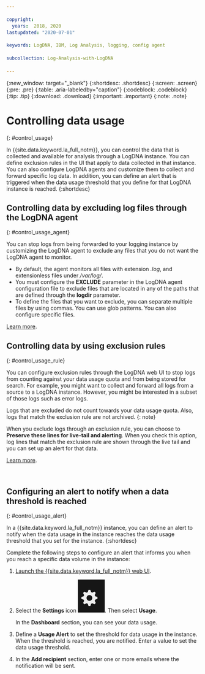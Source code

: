 ```yaml
---

copyright:
  years:  2018, 2020
lastupdated: "2020-07-01"

keywords: LogDNA, IBM, Log Analysis, logging, config agent

subcollection: Log-Analysis-with-LogDNA

---
```


{:new_window: target="_blank"}
{:shortdesc: .shortdesc}
{:screen: .screen}
{:pre: .pre}
{:table: .aria-labeledby="caption"}
{:codeblock: .codeblock}
{:tip: .tip}
{:download: .download}
{:important: .important}
{:note: .note}


# Controlling data usage
{: #control_usage}

In {{site.data.keyword.la_full_notm}}, you can control the data that is collected and available for analysis through a LogDNA instance. You can define exclusion rules in the UI that apply to data collected in that instance. You can also configure LogDNA agents and customize them to collect and forward specific log data. In addition, you can define an alert that is triggered when the data usage threshold that you define for that LogDNA instance is reached.
{:shortdesc}


## Controlling data by excluding log files through the LogDNA agent
{: #control_usage_agent}

You can stop logs from being forwarded to your logging instance by customizing the LogDNA agent to exclude any files that you do not want the LogDNA agent to monitor. 

* By default, the agent monitors all files with extension *.log*,  and extensionless files under */var/log/*.
* You must configure the **EXCLUDE** parameter in the LogDNA agent configuration file to exclude files that are located in any of the paths that are defined through the **logdir** parameter. 
* To define the files that you want to exclude, you can separate multiple files by using commas. You can use glob patterns. You can also configure specific files.

[Learn more](/docs/Log-Analysis-with-LogDNA?topic=Log-Analysis-with-LogDNA-exclude_logs_from_agent).



## Controlling data by using exclusion rules
{: #control_usage_rule}

You can configure exclusion rules through the LogDNA web UI to stop logs from counting against your data usage quota and from being stored for search. For example, you might want to collect and forward all logs from a source to a LogDNA instance. However, you might be interested in a subset of those logs such as error logs. 

Logs that are excluded do not count towards your data usage quota. Also, logs that match the exclusion rule are not archived.
{: note}

When you exclude logs through an exclusion rule, you can choose to **Preserve these lines for live-tail and alerting**. When you check this option, log lines that match the exclusion rule are shown through the live tail and you can set up an alert for that data.

[Learn more](/docs/Log-Analysis-with-LogDNA?topic=Log-Analysis-with-LogDNA-exclusion_rules).

​


## Configuring an alert to notify when a data threshold is reached
{: #control_usage_alert}

In a {{site.data.keyword.la_full_notm}} instance, you can define an alert to notify when the data usage in the instance reaches the data usage threshold that you set for the instance.
{:shortdesc}

Complete the following steps to configure an alert that informs you when you reach a specific data volume in the instance:

1. [Launch the {{site.data.keyword.la_full_notm}} web UI](/docs/Log-Analysis-with-LogDNA?topic=Log-Analysis-with-LogDNA-view_logs#view_logs_step2).

2. Select the **Settings** icon ![Configuration icon](../images/admin.png "Admin icon"). Then select **Usage**.

    In the **Dashboard** section, you can see your data usage.

3. Define a **Usage Alert** to set the threshold for data usage in the instance. When the threshold is reached, you are notified. Enter a value to set the data usage threshold.

4. In the **Add recipient** section, enter one or more emails where the notification will be sent.



